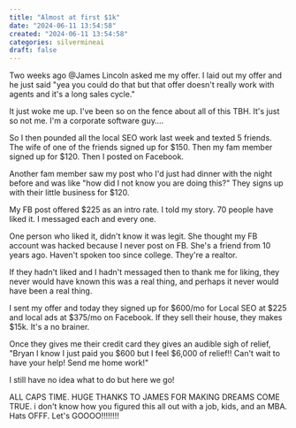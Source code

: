 ```yaml
---
title: "Almost at first $1k"
date: "2024-06-11 13:54:58"  
created: "2024-06-11 13:54:58"
categories: silvermineai  
draft: false
---
```

Two weeks ago @James Lincoln asked me my offer. I laid out my offer and he just said "yea you could do that but that offer doesn't really work with agents and it's a long sales cycle."


It just woke me up. I've been so on the fence about all of this TBH. It's just so not me. I'm a corporate software guy….


So I then pounded all the local SEO work last week and texted 5 friends. The wife of one of the friends signed up for $150. Then my fam member signed up for $120. Then I posted on Facebook. 


Another fam member saw my post who I'd just had dinner with the night before and was like "how did I not know you are doing this?" They signs up with their little business for $120.

My FB post offered $225 as an intro rate. I told my story. 70 people have liked it. I messaged each and every one. 

One person who liked it, didn't know it was legit. She thought my FB account was hacked because I never post on FB. She's a friend from 10 years ago. Haven't spoken too since college. They're a realtor. 

If they hadn't liked and I hadn't messaged then to thank me for liking, they never would have known this was a real thing, and perhaps it never would have been a real thing. 

I sent my offer and today they signed up for $600/mo for Local SEO at $225 and local ads at $375/mo on Facebook. If they sell their house, they makes $15k. It's a no brainer. 

Once they gives me their credit card they gives an audible sigh of relief, "Bryan I know I just paid you $600 but I feel $6,000 of relief!! Can't wait to have your help! Send me home work!"

  

I still have no idea what to do but here we go! 

  

ALL CAPS TIME. HUGE THANKS TO JAMES FOR MAKING DREAMS COME TRUE. i don't know how you figured this all out with a job, kids, and an MBA. Hats OFFF. Let's GOOOO!!!!!!!!
